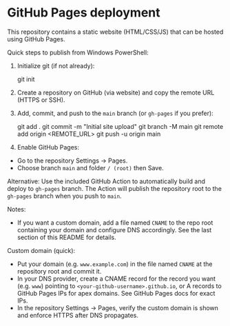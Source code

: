 GitHub Pages deployment
=======================

This repository contains a static website (HTML/CSS/JS) that can be hosted using GitHub Pages.

Quick steps to publish from Windows PowerShell:

1. Initialize git (if not already):

   git init

2. Create a repository on GitHub (via website) and copy the remote URL (HTTPS or SSH).

3. Add, commit, and push to the `main` branch (or `gh-pages` if you prefer):

   git add .
   git commit -m "Initial site upload"
   git branch -M main
   git remote add origin <REMOTE_URL>
   git push -u origin main

4. Enable GitHub Pages:

- Go to the repository Settings → Pages.
- Choose branch `main` and folder `/ (root)` then Save.

Alternative: Use the included GitHub Action to automatically build and deploy to `gh-pages` branch. The Action will publish the repository root to the `gh-pages` branch when you push to `main`.

Notes:
- If you want a custom domain, add a file named `CNAME` to the repo root containing your domain and configure DNS accordingly. See the last section of this README for details.

Custom domain (quick):

- Put your domain (e.g. `www.example.com`) in the file named `CNAME` at the repository root and commit it.
- In your DNS provider, create a CNAME record for the record you want (e.g. `www`) pointing to `<your-github-username>.github.io`, or A records to GitHub Pages IPs for apex domains. See GitHub Pages docs for exact IPs.
- In the repository Settings → Pages, verify the custom domain is shown and enforce HTTPS after DNS propagates.
